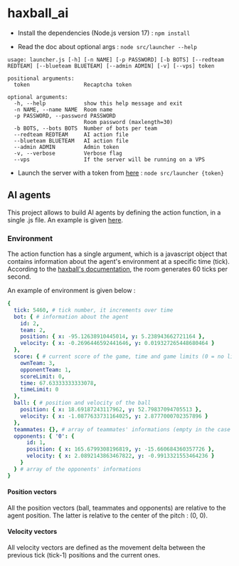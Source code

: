 # haxball_ai

- Install the dependencies (Node.js version 17) :
`npm install`

- Read the doc about optional args :
`node src/launcher --help`

```
usage: launcher.js [-h] [-n NAME] [-p PASSWORD] [-b BOTS] [--redteam REDTEAM] [--blueteam BLUETEAM] [--admin ADMIN] [-v] [--vps] token

positional arguments:
  token                 Recaptcha token

optional arguments:
  -h, --help            show this help message and exit
  -n NAME, --name NAME  Room name
  -p PASSWORD, --password PASSWORD
                        Room password (maxlength=30)
  -b BOTS, --bots BOTS  Number of bots per team
  --redteam REDTEAM     AI action file
  --blueteam BLUETEAM   AI action file
  --admin ADMIN         Admin token
  -v, --verbose         Verbose flag
  --vps                 If the server will be running on a VPS
  ```

- Launch the server with a token from [here](https://www.haxball.com/headlesstoken) :
`node src/launcher {token}`

## AI agents

This project allows to build AI agents by defining the action function, in a single .js file. An example is given [here](src/simple_ai.js).

### Environment

The action function has a single argument, which is a javascript object that contains information about the agent's environment at a specific time (tick). According to the [haxball's documentation](https://github.com/haxball/haxball-issues/wiki/Headless-Host), the room generates 60 ticks per second.

An example of environment is given below :
```yaml
{
  tick: 5460, # tick number, it increments over time
  bot: { # information about the agent
    id: 2,
    team: 2,
    position: { x: -95.12638910445014, y: 5.238943662721164 },
    velocity: { x: -0.2696446592441646, y: 0.019327265448680464 }
  },
  score: { # current score of the game, time and game limits (0 = no limit)
    ownTeam: 3,
    opponentTeam: 1,
    scoreLimit: 0,
    time: 67.63333333333078,
    timeLimit: 0
  },
  ball: { # position and velocity of the ball
    position: { x: 18.69187243117962, y: 52.79837094705513 },
    velocity: { x: -1.0877633731164025, y: 2.8777000702357896 }
  },
  teammates: {}, # array of teammates' informations (empty in the case 1vs1)
  opponents: { '0': { 
      id: 1, 
      position: { x: 165.6799308196819, y: -15.660684360357726 },
      velocity: { x: 2.0892143863467822, y: -0.9913321553464236 } 
    } 
  } # array of the opponents' informations
}
```
 
 #### Position vectors
 
All the position vectors (ball, teammates and opponents) are relative to the agent position. The latter is relative to the center of the pitch : (0, 0).
 
 #### Velocity vectors
 
All velocity vectors are defined as the movement delta between the previous tick (tick-1) positions and the current ones.
 
